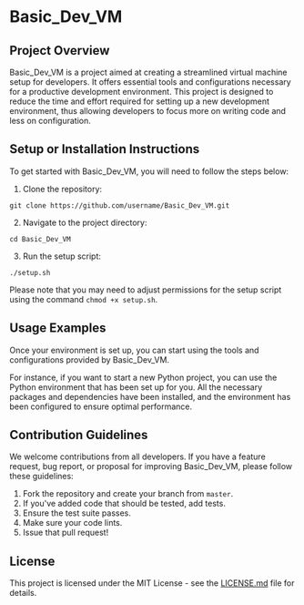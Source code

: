 # Basic_Dev_VM

## Project Overview

Basic_Dev_VM is a project aimed at creating a streamlined virtual machine setup for developers. It offers essential tools and configurations necessary for a productive development environment. This project is designed to reduce the time and effort required for setting up a new development environment, thus allowing developers to focus more on writing code and less on configuration.

## Setup or Installation Instructions

To get started with Basic_Dev_VM, you will need to follow the steps below:

1. Clone the repository:
```
git clone https://github.com/username/Basic_Dev_VM.git
```
2. Navigate to the project directory:
```
cd Basic_Dev_VM
```
3. Run the setup script:
```
./setup.sh
```
Please note that you may need to adjust permissions for the setup script using the command `chmod +x setup.sh`.

## Usage Examples

Once your environment is set up, you can start using the tools and configurations provided by Basic_Dev_VM. 

For instance, if you want to start a new Python project, you can use the Python environment that has been set up for you. All the necessary packages and dependencies have been installed, and the environment has been configured to ensure optimal performance.

## Contribution Guidelines

We welcome contributions from all developers. If you have a feature request, bug report, or proposal for improving Basic_Dev_VM, please follow these guidelines:

1. Fork the repository and create your branch from `master`.
2. If you've added code that should be tested, add tests.
3. Ensure the test suite passes.
4. Make sure your code lints.
5. Issue that pull request!

## License

This project is licensed under the MIT License - see the [LICENSE.md](LICENSE.md) file for details.